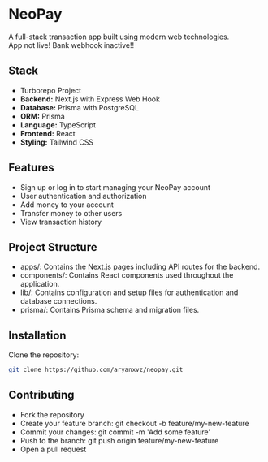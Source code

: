 # NeoPay

A full-stack transaction app built using modern web technologies.   
App not live! Bank webhook inactive!!

## Stack

- Turborepo Project
- **Backend:** Next.js with Express Web Hook
- **Database:** Prisma with PostgreSQL
- **ORM:** Prisma
- **Language:** TypeScript
- **Frontend:** React
- **Styling:** Tailwind CSS


## Features

- Sign up or log in to start managing your NeoPay account
- User authentication and authorization
- Add money to your account
- Transfer money to other users
- View transaction history


## Project Structure
- apps/: Contains the Next.js pages including API routes for the backend.
- components/: Contains React components used throughout the application.
- lib/: Contains configuration and setup files for authentication and database connections.
- prisma/: Contains Prisma schema and migration files.

## Installation

Clone the repository:

```bash
git clone https://github.com/aryanxvz/neopay.git
```


## Contributing
- Fork the repository
- Create your feature branch: git checkout -b feature/my-new-feature
- Commit your changes: git commit -m 'Add some feature'
- Push to the branch: git push origin feature/my-new-feature
- Open a pull request
